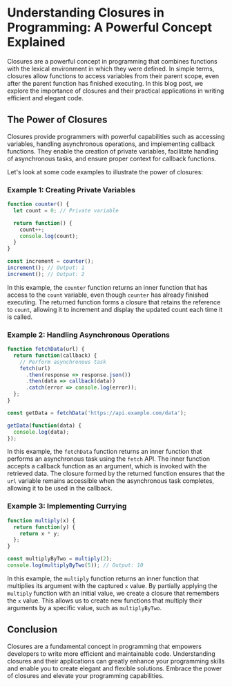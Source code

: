 # Understanding Closures in Programming: A Powerful Concept Explained

Closures are a powerful concept in programming that combines functions with the lexical environment in which they were defined. In simple terms, closures allow functions to access variables from their parent scope, even after the parent function has finished executing. In this blog post, we explore the importance of closures and their practical applications in writing efficient and elegant code.

## The Power of Closures
Closures provide programmers with powerful capabilities such as accessing variables, handling asynchronous operations, and implementing callback functions. They enable the creation of private variables, facilitate handling of asynchronous tasks, and ensure proper context for callback functions.

Let's look at some code examples to illustrate the power of closures:

### Example 1: Creating Private Variables
```javascript
function counter() {
  let count = 0; // Private variable

  return function() {
    count++;
    console.log(count);
  }
}

const increment = counter();
increment(); // Output: 1
increment(); // Output: 2
```

In this example, the `counter` function returns an inner function that has access to the `count` variable, even though `counter` has already finished executing. The returned function forms a closure that retains the reference to `count`, allowing it to increment and display the updated count each time it is called.

### Example 2: Handling Asynchronous Operations
```javascript
function fetchData(url) {
  return function(callback) {
    // Perform asynchronous task
    fetch(url)
      .then(response => response.json())
      .then(data => callback(data))
      .catch(error => console.log(error));
  };
}

const getData = fetchData('https://api.example.com/data');

getData(function(data) {
  console.log(data);
});
```

In this example, the `fetchData` function returns an inner function that performs an asynchronous task using the `fetch` API. The inner function accepts a callback function as an argument, which is invoked with the retrieved data. The closure formed by the returned function ensures that the `url` variable remains accessible when the asynchronous task completes, allowing it to be used in the callback.

### Example 3: Implementing Currying
```javascript
function multiply(x) {
  return function(y) {
    return x * y;
  };
}

const multiplyByTwo = multiply(2);
console.log(multiplyByTwo(5)); // Output: 10
```

In this example, the `multiply` function returns an inner function that multiplies its argument with the captured `x` value. By partially applying the `multiply` function with an initial value, we create a closure that remembers the `x` value. This allows us to create new functions that multiply their arguments by a specific value, such as `multiplyByTwo`.

## Conclusion
Closures are a fundamental concept in programming that empowers developers to write more efficient and maintainable code. Understanding closures and their applications can greatly enhance your programming skills and enable you to create elegant and flexible solutions. Embrace the power of closures and elevate your programming capabilities.
